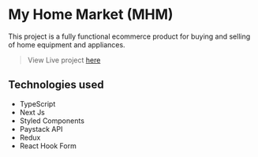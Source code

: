 # My Home Market (MHM)

This project is a fully functional ecommerce product for buying and selling of home equipment and appliances.

> View Live project [here](https://myhomemarket.vercel.app)

## Technologies used

- TypeScript
- Next Js
- Styled Components
- Paystack API
- Redux
- React Hook Form

